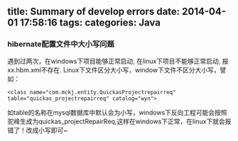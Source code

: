 title: Summary of develop errors 
date: 2014-04-01 17:58:16
tags:
categories: Java
---

### hibernate配置文件中大小写问题
遇到过两次，在windows下项目能够正常启动, 在linux下项目不能够正常启动, 报 xx.hbm.xml不存在.
Linux下文件区分大小写，window下文件不区分大小写，譬如：

	<class name="com.mckj.entity.QuickasProjectrepairreq" table="quickas_projectrepairreq" catalog="wyn">
如table的名称在mysql数据库中默认会为小写，windows下反向工程可能会按照驼峰生成为quickas_projectRepairReq,这样在windows下正常，在linux下就会报错了！改成小写即可~



